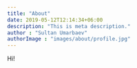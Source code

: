 ```yaml
---
title: "About"
date: 2019-05-12T12:14:34+06:00
description: "This is meta description."
author : "Sultan Umarbaev"
authorImage : "images/about/profile.jpg"
---
```


Hi!
